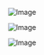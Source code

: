 



![Image](https://github.com/user-attachments/assets/e913e68a-8eb1-4d80-98a0-48007e6ad82e)

![Image](https://github.com/user-attachments/assets/e624ab39-9c3f-4064-9e16-40a14f3582c4)

![Image](https://github.com/user-attachments/assets/ffdfa451-ae93-4405-aea3-b02a6b8cad36)

